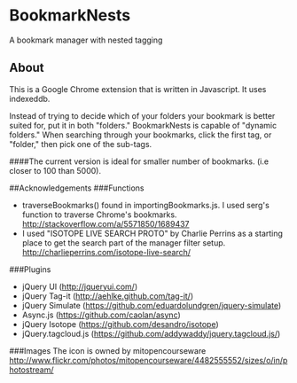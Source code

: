 BookmarkNests
=============

A bookmark manager with nested tagging

About
-----
This is a Google Chrome extension that is written in Javascript. It uses indexeddb.

Instead of trying to decide which of your folders your bookmark is better suited for, put it in both "folders." BookmarkNests is capable of "dynamic folders." When searching through your bookmarks, click the first tag, or "folder," then pick one of the sub-tags.

####The current version is ideal for smaller number of bookmarks. (i.e closer to 100 than 5000).

##Acknowledgements
###Functions
- traverseBookmarks() found in importingBookmarks.js. I used serg's function to traverse Chrome's bookmarks. http://stackoverflow.com/a/5571850/1689437
- I used "ISOTOPE LIVE SEARCH PROTO" by Charlie Perrins as a starting place to get the search part of the manager filter setup. http://charlieperrins.com/isotope-live-search/

###Plugins
- jQuery UI (http://jqueryui.com/)
- jQuery Tag-it (http://aehlke.github.com/tag-it/)
- jQuery Simulate (https://github.com/eduardolundgren/jquery-simulate)
- Async.js (https://github.com/caolan/async)
- jQuery Isotope (https://github.com/desandro/isotope)
- jQuery.tagcloud.js (https://github.com/addywaddy/jquery.tagcloud.js/)

###Images
The icon is owned by mitopencourseware http://www.flickr.com/photos/mitopencourseware/4482555552/sizes/o/in/photostream/
